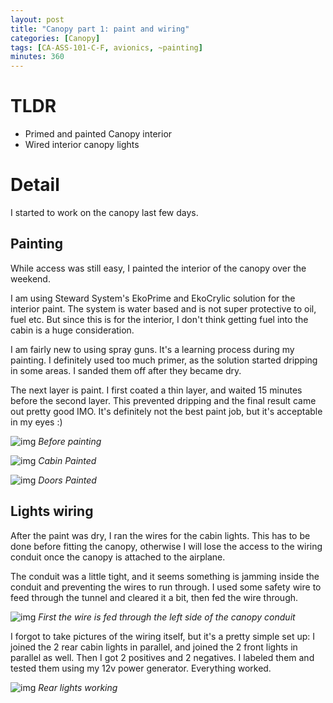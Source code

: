 ```yaml
---
layout: post
title: "Canopy part 1: paint and wiring"
categories: [Canopy]
tags: [CA-ASS-101-C-F, avionics, ~painting]
minutes: 360
---
```


# TLDR

- Primed and painted Canopy interior
- Wired interior canopy lights

# Detail

I started to work on the canopy last few days.

## Painting

While access was still easy, I painted the interior of the canopy over the weekend.

I am using Steward System's EkoPrime and EkoCrylic solution for the interior paint. The system is water based and is not super protective to oil, fuel etc. But since this is for the interior, I don't think getting fuel into the cabin is a huge consideration.

I am fairly new to using spray guns. It's a learning process during my painting. I definitely used too much primer, as the solution started dripping in some areas. I sanded them off after they became dry.

The next layer is paint. I first coated a thin layer, and waited 15 minutes before the second layer. This prevented dripping and the final result came out pretty good IMO. It's definitely not the best paint job, but it's acceptable in my eyes :)

![img](https://lh3.googleusercontent.com/pw/AP1GczMx3F5clXEDqvpKQVf22VO87GAnOvX4yvK2xTIq4ytq4mdXAstyLEPGz1s8KJR1VpK9XEO5n7WzBpFd_wvF0Y8krMMQeY2Mr11yvG0cxA-pjWhu7HfmV5yWouCYLXXvLkSO-Ai1dGGGfLoKxUcyv5zd9A=w2274-h1712-s-no-gm?authuser=3)
_Before painting_

![img](https://lh3.googleusercontent.com/pw/AP1GczPxsNyU9bhOzaY_d3kLDEkZA7VwT16NB1HYBEyFCJe1ACZCzRgA1iwEFdxtciTjWRRXIRZskSL-F7H1qgk22jc0nLkvjm5HMJDavgQCcbhlqzV-WfFujbOBtEGDdvcohETRJdyNLtG_QcEnBDF-THHgaA=w2274-h1712-s-no-gm?authuser=3)
_Cabin Painted_

![img](https://lh3.googleusercontent.com/pw/AP1GczMT7it6-8nwKFvdYDZyVupzAkGmeTulviEQQnWAoo0ypPx_v3X5I8NwULOZKGYyiM4Wm5ybHeEDIhQ7HD9CwTSO4Upng-uyzvZ4p7oal181z0_USv0J8tAeWcO3MMJtFeKiOq_0mAjP9yzeF9Kf_ryrvg=w2274-h1712-s-no-gm?authuser=3)
_Doors Painted_

## Lights wiring

After the paint was dry, I ran the wires for the cabin lights. This has to be done before fitting the canopy, otherwise I will lose the access to the wiring conduit once the canopy is attached to the airplane.

The conduit was a little tight, and it seems something is jamming inside the conduit and preventing the wires to run through. I used some safety wire to feed through the tunnel and cleared it a bit, then fed the wire through.

![img](https://lh3.googleusercontent.com/pw/AP1GczNThPatJeepZS5JYVu8vj6GfKWNibSeXYyJYMhvhngG5m1APtgmAb-manjYrmbk7p5k8tRTKJ-JGsaNlqCi8Dqf-lXefN4RTwaGMha3ysoiJ5pSRKCv_jwnMea8X-Q3DU8A66wz0Eaz7a1ZoP0Joo5xHA=w2274-h1712-s-no-gm?authuser=3)
_First the wire is fed through the left side of the canopy conduit_

I forgot to take pictures of the wiring itself, but it's a pretty simple set up: I joined the 2 rear cabin lights in parallel, and joined the 2 front lights in parallel as well. Then I got 2 positives and 2 negatives. I labeled them and tested them using my 12v power generator. Everything worked.

![img](https://lh3.googleusercontent.com/pw/AP1GczMZC4PlzdPE0xPU4EGkZR4Cn9gUzEhr9KBp2h1IobIaRN8XKbMxiXA1UyVHnsnxvU4RQtj7JLj5hqKZJ18pkavl7eZVUIknuGAWGQNmbdduxhPz65ps-2kTkYfOwqX_2GjwKHkD9_L3Y1sVw3fDJPWSBA=w2274-h1712-s-no-gm?authuser=3)
_Rear lights working_
